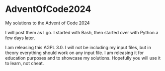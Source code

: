 # AdventOfCode2024
My solutions to the Advent of Code 2024

I will post them as I go. I started with Bash, then started over with Python a few days later.

I am releasing this AGPL 3.0. I will not be including my input files, but in theory everything should work on any input file. I am releasing it for education purposes and to showcase my solutions. Hopefully you will use it to learn, not cheat.
